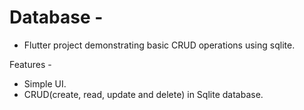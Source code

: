 # Database -


- Flutter project demonstrating basic CRUD operations using sqlite. 


 Features -
 
 - Simple UI.
 - CRUD(create, read, update and delete) in Sqlite database.
